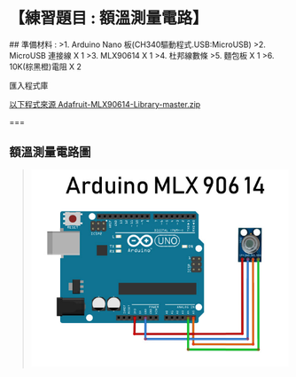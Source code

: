 <h1>【練習題目 : 額溫測量電路】</h1>
## 準備材料 : 
>1. Arduino Nano 板(CH340驅動程式.USB:MicroUSB)
>2. MicroUSB 連接線 X 1
>3. MLX90614 X 1
>4. 杜邦線數條
>5. 麵包板 X 1
>6. 10K(棕黑橙)電阻 X 2

匯入程式庫

[以下程式來源 Adafruit-MLX90614-Library-master.zip ]:https://github.com/derricktsai0904/Arduino/blob/master/02%20Arduino%20%E5%9F%BA%E6%9C%AC%E6%84%9F%E6%B8%AC%E5%99%A8%E5%AF%A6%E4%BD%9C%E7%AF%84%E4%BE%8B/D.MLX90614%E9%A1%8D%E6%BA%AB%E6%84%9F%E6%B8%AC%E5%99%A8/Adafruit-MLX90614-Library-master.zip "Adafruit-MLX90614-Library-master.zip"
[以下程式來源 Adafruit-MLX90614-Library-master.zip ]

===

## 額溫測量電路圖

>![](https://github.com/derricktsai0904/Arduino/blob/master/02%20Arduino%20%E5%9F%BA%E6%9C%AC%E6%84%9F%E6%B8%AC%E5%99%A8%E5%AF%A6%E4%BD%9C%E7%AF%84%E4%BE%8B/D.MLX90614%E9%A1%8D%E6%BA%AB%E6%84%9F%E6%B8%AC%E5%99%A8/%E6%8E%A5%E7%B7%9A%E5%9C%96.jpg?raw=true)


